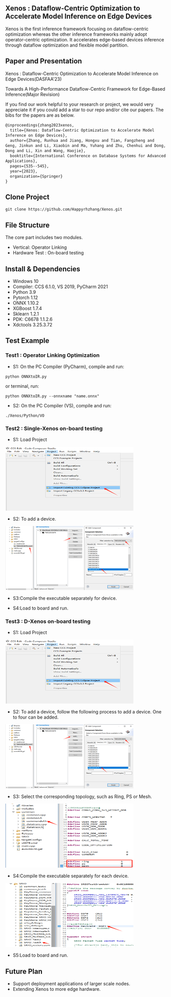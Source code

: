 ## Xenos : Dataflow-Centric Optimization to Accelerate Model Inference on Edge Devices
Xenos is the first inference framework focusing on dataflow-centric optimization whereas the other inference frameworks mainly adopt operator-centric optimization. It accelerates edge-based devices inference through dataflow optimization and flexible model partition.
## Paper and Presentation
Xenos : Dataflow-Centric Optimization to  Accelerate Model Inference on Edge Devices(DASFAA'23)

Towards A High-Performance Dataflow-Centric Framework for Edge-Based Inference(Major Revision)

If you find our work helpful to your research or project, we would very appreciate it if you could add a star to our repo and/or cite our papers. The bibs for the papers are as below.
```
@inproceedings{zhang2023xenos,
  title={Xenos: Dataflow-Centric Optimization to Accelerate Model Inference on Edge Devices},
  author={Zhang, Runhua and Jiang, Hongxu and Tian, Fangzheng and Geng, Jinkun and Li, Xiaobin and Ma, Yuhang and Zhu, Chenhui and Dong, Dong and Li, Xin and Wang, Haojie},
  booktitle={International Conference on Database Systems for Advanced Applications},
  pages={535--545},
  year={2023},
  organization={Springer}
}
```
## Clone Project
```
git clone https://github.com/Happyrhzhang/Xenos.git
```

## File Structure
The core part includes two modules.
- Vertical: Operator Linking
- Hardware Test : On-board testing

## Install & Dependencies
- Windows 10
- Compiler: CCS 6.1.0, VS 2019, PyCharm 2021
- Python 3.9
- Pytorch 1.12
- ONNX 1.10.2
- XGBoost 1.7.4
- Sklearn 1.2.1 
- PDK: C6678 1.1.2.6
- Xdctools 3.25.3.72

## Test Example

### Test1 : Operator Linking Optimization
- S1: On the PC Compiler (PyCharm), compile and run:
```
python ONNXtoIR.py
```
or terminal, run:
```
python ONNXtoIR.py --onnxname "name.onnx"
```
- S2: On the PC Compiler (VS), compile and run:
```
./Xenos/Python/VO
```
### Test2 : Single-Xenos on-board testing 
- S1: Load Project
<div align="left">
  <img src="https://github.com/Happyrhzhang/FlexPie/blob/main/Fig/2-1.jpg" width="400" height="200">
</div>

- S2: To add a device.
<div align="left">
  <img src="https://github.com/Happyrhzhang/FlexPie/blob/main/Fig/2-2.jpg" width="400" height="200">
</div>

- S3:Compile the executable separately for device.

- S4:Load to board and run.

### Test3 : D-Xenos on-board testing 
- S1: Load Project
<div align="left">
  <img src="https://github.com/Happyrhzhang/FlexPie/blob/main/Fig/2-1.jpg" width="400" height="200">
</div>

- S2: To add a device, follow the following process to add a device. One to four can be added.
<div align="left">
  <img src="https://github.com/Happyrhzhang/FlexPie/blob/main/Fig/2-2.jpg" width="400" height="200">
</div>

- S3: Select the corresponding topology, such as Ring, PS or Mesh.
<div align="left">
  <img src="https://github.com/Happyrhzhang/FlexPie/blob/main/Fig/2-3.jpg" width="400" height="200">
</div>

- S4:Compile the executable separately for each device.
<div align="left">
  <img src="https://github.com/Happyrhzhang/FlexPie/blob/main/Fig/2-4.jpg" width="400" height="200">
</div>

- S5:Load to board and run.

## Future Plan
- Support deployment applications of larger scale nodes.
- Extending Xenos to more edge hardware.

